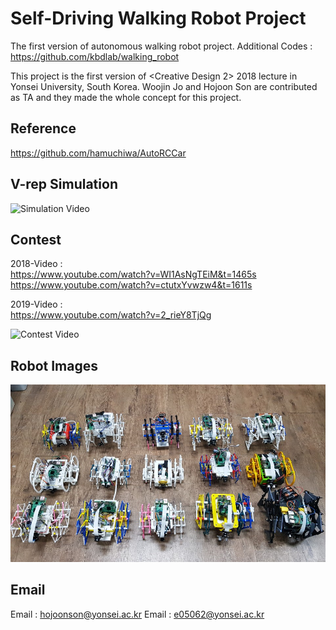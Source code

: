 Self-Driving Walking Robot Project
===

The first version of autonomous walking robot project.
Additional Codes : https://github.com/kbdlab/walking_robot

This project is the first version of <Creative Design 2> 2018 lecture in Yonsei University, South Korea.
Woojin Jo and Hojoon Son are contributed as TA and they made the whole concept for this project.

Reference
---
https://github.com/hamuchiwa/AutoRCCar

V-rep Simulation
---
![Simulation Video](V-rep_simulation_video.gif)

Contest 
---
2018-Video : <br>
https://www.youtube.com/watch?v=WI1AsNgTEiM&t=1465s <br>
https://www.youtube.com/watch?v=ctutxYvwzw4&t=1611s

2019-Video : <br>
https://www.youtube.com/watch?v=2_rieY8TjQg

![Contest Video](contest_video.gif)

Robot Images
---
![Robot_Image](Robot_Image.jpg)

Email
---
Email : hojoonson@yonsei.ac.kr 
Email : e05062@yonsei.ac.kr
